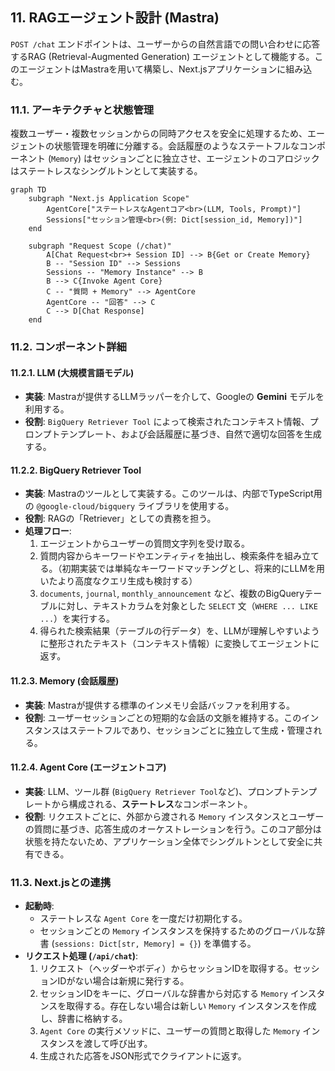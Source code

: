 ## 11. RAGエージェント設計 (Mastra)

`POST /chat` エンドポイントは、ユーザーからの自然言語での問い合わせに応答するRAG (Retrieval-Augmented Generation) エージェントとして機能する。このエージェントはMastraを用いて構築し、Next.jsアプリケーションに組み込む。

### 11.1. アーキテクチャと状態管理

複数ユーザー・複数セッションからの同時アクセスを安全に処理するため、エージェントの状態管理を明確に分離する。会話履歴のようなステートフルなコンポーネント (`Memory`) はセッションごとに独立させ、エージェントのコアロジックはステートレスなシングルトンとして実装する。

```mermaid
graph TD
    subgraph "Next.js Application Scope"
        AgentCore["ステートレスなAgentコア<br>(LLM, Tools, Prompt)"]
        Sessions["セッション管理<br>(例: Dict[session_id, Memory])"]
    end

    subgraph "Request Scope (/chat)"
        A[Chat Request<br>+ Session ID] --> B{Get or Create Memory}
        B -- "Session ID" --> Sessions
        Sessions -- "Memory Instance" --> B
        B --> C{Invoke Agent Core}
        C -- "質問 + Memory" --> AgentCore
        AgentCore -- "回答" --> C
        C --> D[Chat Response]
    end
```

### 11.2. コンポーネント詳細

#### 11.2.1. LLM (大規模言語モデル)

-   **実装**: Mastraが提供するLLMラッパーを介して、Googleの **Gemini** モデルを利用する。
-   **役割**: `BigQuery Retriever Tool` によって検索されたコンテキスト情報、プロンプトテンプレート、および会話履歴に基づき、自然で適切な回答を生成する。

#### 11.2.2. BigQuery Retriever Tool

-   **実装**: Mastraのツールとして実装する。このツールは、内部でTypeScript用の `@google-cloud/bigquery` ライブラリを使用する。
-   **役割**: RAGの「Retriever」としての責務を担う。
-   **処理フロー**:
    1.  エージェントからユーザーの質問文字列を受け取る。
    2.  質問内容からキーワードやエンティティを抽出し、検索条件を組み立てる。（初期実装では単純なキーワードマッチングとし、将来的にLLMを用いたより高度なクエリ生成も検討する）
    3.  `documents`, `journal`, `monthly_announcement` など、複数のBigQueryテーブルに対し、テキストカラムを対象とした `SELECT` 文（`WHERE ... LIKE ...`）を実行する。
    4.  得られた検索結果（テーブルの行データ）を、LLMが理解しやすいように整形されたテキスト（コンテキスト情報）に変換してエージェントに返す。

#### 11.2.3. Memory (会話履歴)

-   **実装**: Mastraが提供する標準のインメモリ会話バッファを利用する。
-   **役割**: ユーザーセッションごとの短期的な会話の文脈を維持する。このインスタンスはステートフルであり、セッションごとに独立して生成・管理される。

#### 11.2.4. Agent Core (エージェントコア)

-   **実装**: LLM、ツール群 (`BigQuery Retriever Tool`など)、プロンプトテンプレートから構成される、**ステートレス**なコンポーネント。
-   **役割**: リクエストごとに、外部から渡される `Memory` インスタンスとユーザーの質問に基づき、応答生成のオーケストレーションを行う。このコア部分は状態を持たないため、アプリケーション全体でシングルトンとして安全に共有できる。

### 11.3. Next.jsとの連携

-   **起動時**:
    -   ステートレスな `Agent Core` を一度だけ初期化する。
    -   セッションごとの `Memory` インスタンスを保持するためのグローバルな辞書 (`sessions: Dict[str, Memory] = {}`) を準備する。
-   **リクエスト処理 (`/api/chat`)**:
    1.  リクエスト（ヘッダーやボディ）からセッションIDを取得する。セッションIDがない場合は新規に発行する。
    2.  セッションIDをキーに、グローバルな辞書から対応する `Memory` インスタンスを取得する。存在しない場合は新しい `Memory` インスタンスを作成し、辞書に格納する。
    3.  `Agent Core` の実行メソッドに、ユーザーの質問と取得した `Memory` インスタンスを渡して呼び出す。
    4.  生成された応答をJSON形式でクライアントに返す。
